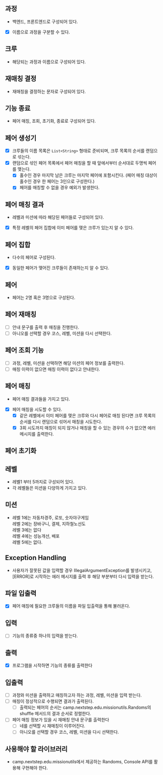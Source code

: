 ## 과정
- 백엔드, 프론트엔드로 구성되어 있다.
- [x] 이름으로 과정을 구분할 수 있다.

## 크루
- 해당되는 과정과 이름으로 구성되어 있다.

## 재매칭 결정
- 재매칭을 결정하는 문자로 구성되어 있다.

## 기능 종료
- 페어 매칭, 조회, 초기화, 종료로 구성되어 있다.

## 페어 생성기
- [x] 크루들의 이름 목록은 `List<String>` 형태로 준비되며, 크루 목록의 순서를 랜덤으로 섞는다.
- [x] 랜덤으로 섞인 페어 목록에서 페어 매칭을 할 때 앞에서부터 순서대로 두명씩 페어를 맺는다.
  - [x] 홀수인 경우 마지막 남은 크루는 마지막 페어에 포함시킨다. (페어 매칭 대상이 홀수인 경우 한 페어는 3인으로 구성한다.)
  - [x] 페어를 매칭할 수 없을 경우 예외가 발생한다.

## 페어 매칭 결과
- 레벨과 미션에 따라 해당된 페어들로 구성되어 있다.
- [x] 특정 레벨의 페어 집합에 이미 페어를 맺은 크루가 있는지 알 수 있다.

## 페어 집합
- 다수의 페어로 구성된다.
- [x] 동일한 페어가 맺어진 크루들이 존재하는지 알 수 있다. 

## 페어
- 페어는 2명 혹은 3명으로 구성된다.

## 페어 재매칭
- [ ] 안내 문구를 출력 후 매칭을 진행한다.
- [ ] 아니오를 선택할 경우 코스, 레벨, 미션을 다시 선택한다.

## 페어 조회 기능
- [ ] 과정, 레벨, 미션을 선택하면 해당 미션의 페어 정보를 출력한다.
- [ ] 매칭 이력이 없으면 매칭 이력이 없다고 안내한다.

## 페어 매칭
- 페어 매칭 결과들을 가지고 있다.
- [x] 페어 매칭을 시도할 수 있다.
  - [x] 같은 레벨에서 이미 페어를 맺은 크루와 다시 페어로 매칭 된다면 크루 목록의 순서를 다시 랜덤으로 섞어서 매칭을 시도한다.
  - [x] 3회 시도까지 매칭이 되지 않거나 매칭을 할 수 있는 경우의 수가 없으면 에러 메시지를 출력한다.

## 페어 초기화


## 레벨
- 레벨1 부터 5까지로 구성되어 있다.
- 각 레벨들은 미션을 다양하게 가지고 있다.


## 미션
- 레벨 1에는 자동차경주, 로또, 숫자야구게임 
<br> 레벨 2에는 장바구니, 결제, 지하철노선도 
<br> 레벨 3에는 없다 
<br> 레벨 4에는 성능개선, 배포 
<br> 레벨 5에는 없다.

## Exception Handling
- 사용자가 잘못된 값을 입력할 경우 IllegalArgumentException를 발생시키고, [ERROR]로 시작하는 에러 메시지를 출력 후 해당 부분부터 다시 입력을 받는다.

## 파일 입출력
- [x] 페어 매칭에 필요한 크루들의 이름을 파일 입출력을 통해 불러온다. 

## 입력
- [ ] 기능의 종류중 하나의 입력을 받는다.

## 출력
- [x] 프로그램을 시작하면 기능의 종류를 출력한다

## 입출력
- [ ] 과정와 미션을 출력하고 매칭하고자 하는 과정, 레벨, 미션을 입력 받는다.
- [ ] 매칭이 정상적으로 수행되면 결과가 출력된다.
  - [ ] 출력되는 페어의 순서는 camp.nextstep.edu.missionutils.Randoms의 shuffle 메서드의 결과 순서로 정렬한다.
- [ ] 페어 매칭 정보가 있을 시 재매칭 안내 문구를 출력한다
  - [ ] 네를 선택할 시 재매칭이 이루어진다.
  - [ ] 아니오를 선택할 경우 코스, 레벨, 미션을 다시 선택한다. 

## 사용해야 할 라이브러리
- camp.nextstep.edu.missionutils에서 제공하는 Randoms, Console API를 활용해 구현해야 한다.

